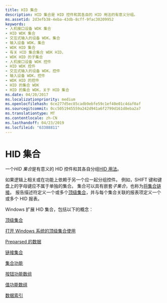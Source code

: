 ```yaml
---
title: HID 集合
description: HID 集合是 HID 控件和其各自的 HID 用法的有意义分组。
ms.assetid: 2d3efb38-4eba-43db-8cff-9fac30209952
keywords:
- 人机接口设备 WDK 集合
- HID WDK 集合
- 交互式输入的设备 WDK，集合
- 输入设备 WDK，集合
- WDK HID 集合
- 有关 HID 集合集合 WDK HID，
- WDK HID 的子集合
- 人机接口设备 WDK 控件
- HID WDK 控件
- 交互式输入的设备 WDK，控件
- 输入设备 WDK，控件
- WDK HID 的控件
- HID 的集合 WDK
- HID 的集合 WDK，关于 HID 集合
ms.date: 04/20/2017
ms.localizationpriority: medium
ms.openlocfilehash: 6ce277d5ec85cadb9ebfe59c1ef40e01c4daf0af
ms.sourcegitcommit: 0cc5051945559a242d941a6f2799d161d8eba2a7
ms.translationtype: MT
ms.contentlocale: zh-CN
ms.lasthandoff: 04/23/2019
ms.locfileid: "63388811"
---
```

# <a name="hid-collections"></a>HID 集合


一个*HID 集合*是有意义的 HID 控件和其各自分组[HID 用法](hid-usages.md)。

如果逻辑上相关或在功能上依赖于另一个应一起分组控件。 例如，SHIFT 键和键盘上的字母键应不属于单独的集合。 集合可以具有嵌套*子集合*，也称为[将集合链接](link-collections.md)。 报告描述符定义一个或多个[顶级集合](top-level-collections.md)，并与每个集合关联的报表项定义一个或多个 HID 报表。




Windows 扩展 HID 集合，包括以下的概念：

[顶级集合](top-level-collections.md)

[打开 Windows 系统的顶级集合使用](top-level-collections-opened-by-windows-for-system-use.md)

[Preparsed 的数据](preparsed-data.md)

[链接集合](link-collections.md)

[集合功能](collection-capability.md)

[按钮功能数组](button-capability-arrays.md)

[值功能数组](value-capability-arrays.md)

[数据索引](data-indices.md)

 

 




